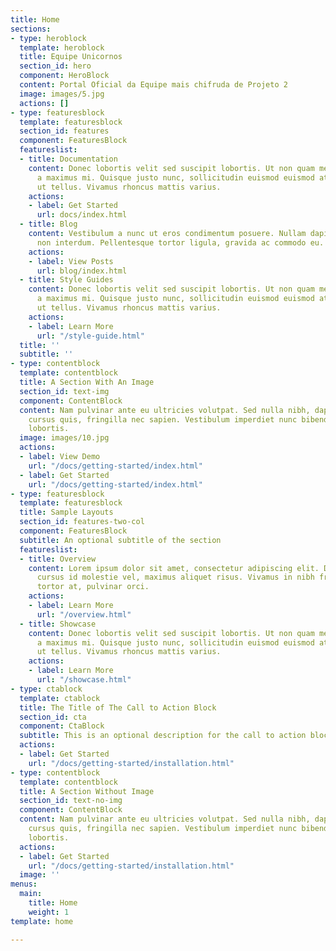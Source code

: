 ```yaml
---
title: Home
sections:
- type: heroblock
  template: heroblock
  title: Equipe Unicornos
  section_id: hero
  component: HeroBlock
  content: Portal Oficial da Equipe mais chifruda de Projeto 2
  image: images/5.jpg
  actions: []
- type: featuresblock
  template: featuresblock
  section_id: features
  component: FeaturesBlock
  featureslist:
  - title: Documentation
    content: Donec lobortis velit sed suscipit lobortis. Ut non quam metus. Nullam
      a maximus mi. Quisque justo nunc, sollicitudin euismod euismod at, tincidunt
      ut tellus. Vivamus rhoncus mattis varius.
    actions:
    - label: Get Started
      url: docs/index.html
  - title: Blog
    content: Vestibulum a nunc ut eros condimentum posuere. Nullam dapibus quis nunc
      non interdum. Pellentesque tortor ligula, gravida ac commodo eu.
    actions:
    - label: View Posts
      url: blog/index.html
  - title: Style Guides
    content: Donec lobortis velit sed suscipit lobortis. Ut non quam metus. Nullam
      a maximus mi. Quisque justo nunc, sollicitudin euismod euismod at, tincidunt
      ut tellus. Vivamus rhoncus mattis varius.
    actions:
    - label: Learn More
      url: "/style-guide.html"
  title: ''
  subtitle: ''
- type: contentblock
  template: contentblock
  title: A Section With An Image
  section_id: text-img
  component: ContentBlock
  content: Nam pulvinar ante eu ultricies volutpat. Sed nulla nibh, dapibus sit amet
    cursus quis, fringilla nec sapien. Vestibulum imperdiet nunc bibendum consectetur
    lobortis.
  image: images/10.jpg
  actions:
  - label: View Demo
    url: "/docs/getting-started/index.html"
  - label: Get Started
    url: "/docs/getting-started/index.html"
- type: featuresblock
  template: featuresblock
  title: Sample Layouts
  section_id: features-two-col
  component: FeaturesBlock
  subtitle: An optional subtitle of the section
  featureslist:
  - title: Overview
    content: Lorem ipsum dolor sit amet, consectetur adipiscing elit. Donec nisl ligula,
      cursus id molestie vel, maximus aliquet risus. Vivamus in nibh fringilla, fringilla
      tortor at, pulvinar orci.
    actions:
    - label: Learn More
      url: "/overview.html"
  - title: Showcase
    content: Donec lobortis velit sed suscipit lobortis. Ut non quam metus. Nullam
      a maximus mi. Quisque justo nunc, sollicitudin euismod euismod at, tincidunt
      ut tellus. Vivamus rhoncus mattis varius.
    actions:
    - label: Learn More
      url: "/showcase.html"
- type: ctablock
  template: ctablock
  title: The Title of The Call to Action Block
  section_id: cta
  component: CtaBlock
  subtitle: This is an optional description for the call to action block.
  actions:
  - label: Get Started
    url: "/docs/getting-started/installation.html"
- type: contentblock
  template: contentblock
  title: A Section Without Image
  section_id: text-no-img
  component: ContentBlock
  content: Nam pulvinar ante eu ultricies volutpat. Sed nulla nibh, dapibus sit amet
    cursus quis, fringilla nec sapien. Vestibulum imperdiet nunc bibendum consectetur
    lobortis.
  actions:
  - label: Get Started
    url: "/docs/getting-started/installation.html"
  image: ''
menus:
  main:
    title: Home
    weight: 1
template: home

---
```

